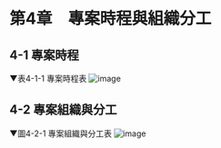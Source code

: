 # 第4章　專案時程與組織分工
## 4-1 專案時程
▼表4-1-1 專案時程表
![image](https://user-images.githubusercontent.com/88043620/166937650-15879546-bdbb-4c94-a319-c7c981fabedf.png)



## 4-2 專案組織與分工
▼圖4-2-1 專案組織與分工表
![image](https://user-images.githubusercontent.com/88043620/166937668-bc48bcdc-d616-46b4-978c-54b12806f691.png)










